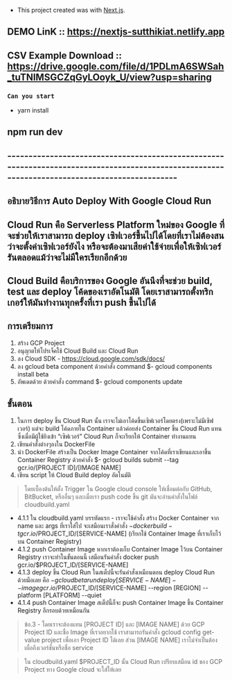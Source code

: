 - This project created was with [Next.js](https://nextjs.org/). 
## DEMO LinK :: https://nextjs-sutthikiat.netlify.app
## CSV Example Download :: https://drive.google.com/file/d/1PDLmA6SWSah_tuTNIMSGCZqGyLOoyk_U/view?usp=sharing

### `Can you start`

- yarn install

## npm run dev

## ----------------------------------------------------------------------------------------------------------------------------------------------

## อธิบายวิธีการ Auto Deploy With Google Cloud Run

## Cloud Run คือ Serverless Platform ใหม่ของ Google ที่จะช่วยให้เราสามารถ deploy เซิฟเวอร์ขึ้นไปได้โดยที่เราไม่ต้องสนว่าจะตั้งค่าเซิฟเวอร์ยังไง หรือจะต้องมาเสียค่าใช้จ่ายเพื่อให้เซิฟเวอร์รันตลอดแม้ว่าจะไม่มีใครเรียกอีกด้วย

## Cloud Build คือบริการของ Google อันนึงที่จะช่วย build, test และ deploy โค้ดของเราอัตโนมัติ โดยเราสามารถตั้งทริกเกอร์ให้มันทำงานทุกครั้งที่เรา push ขึ้นไปได้

## การเตรียมการ
1. สร้าง GCP Project
2. อนุญาตให้โปรเจ็คใช้ Cloud Build และ Cloud Run
3. ลง Cloud SDK - https://cloud.google.com/sdk/docs/
4. ลง gcloud beta component ด้วยคำสั่ง command $- gcloud components install beta
5. อัพเดตด้วย ด้วยคำสั่ง command $- gcloud components update

## ขั้นตอน
1. ในการ deploy ขึ้น Cloud Run นั้น เราจะไม่เอาโค้ดขึ้นเซิฟเวอร์โดยตรง(เพราะไม่มีเซิฟเวอร์) 
แต่จะ build โค้ดภายใน Container แล้วค่อยส่ง Container ขึ้น Cloud Run แทน ซึ่งเมื่อมีผู้ใช้ยิงเข้า “เซิฟเวอร์” Cloud Run ก็จะเรียกให้ Container ทำงานแทน
2. เขียนคำสั่งต่างๆลงใน DockerFile
3. นำ DockerFile สร้างเป็น Docker Image Container จากโค้ดที่เราเขียนและเอาขึ้น Container Registry ด้วยคำสั่ง  $- gcloud builds submit --tag gcr.io/[PROJECT ID]/[IMAGE NAME]
4. เขียน script ให้ Cloud Build deploy อัตโนมัติ 
> โดยเบื้องต้นให้ตั้ง Trigger ใน Google cloud console ให้เชื่อมต่อกับ GitHub, BitBucket, หรืออื่นๆ และเมื่อเรา push code ขึ้น git มันจะอ่านคำสั่งในไฟล์ cloudbuild.yaml
- 4.1.1 ใน cloudbuild.yaml บรรทัดแรก - เราจะใช้คำสั่ง สร้าง Docker Container จาก name และ args ที่เราใส่ไป จะเสมือนเราสั่งคำสั่ง $- docker build -t gcr.io/$PROJECT_ID/[SERVICE-NAME] (เรียกใช้ Container Image ที่เราเก็บไว้บน Container Registry)
- 4.1.2 push Container Image หากเราต้องเก็บ Container Image ไว้บน Container Registry เราจะทำในขั้นตอนนี้ เสมือนรันคำสั่ง docker push gcr.io/$PROJECT_ID/[SERVICE-NAME]
- 4.1.3 deploy ขึ้น Cloud Run ในสเต็ปนี้จะรันคำสั่งเหมือนตอน deploy Cloud Run ด้วยมือเลย คือ $- gcloud beta run deploy [SERVICE-NAME] --image gcr.io/$PROJECT_ID/[SERVICE-NAME] --region [REGION] --platform [PLATFORM] --quiet
- 4.1.4 push Container Image สเต็ปนี้ก็จะ push Container Image ขึ้น Container Registry อีกรอบด้วยเหมือนกัน

> ข้อ.3 - โดยเราจะต้องแทน [PROJECT ID] และ [IMAGE NAME] ด้วย GCP Project ID และชื่อ Image ที่เราอยากใช้ 
เราสามารถรันคำสั่ง gcloud config get-value project เพื่อเอา Project ID ได้เลย ส่วน [IMAGE NAME] เราไม่จำเป็นต้องเผื่อถึงเวอร์ชั่นหรือชื่อ service

> ใน cloudbuild.yaml $PROJECT_ID นั้น Cloud Run เปรียบเสมือน id ของ GCP Project ทาง Google cloud จะใส่ให้เลย

